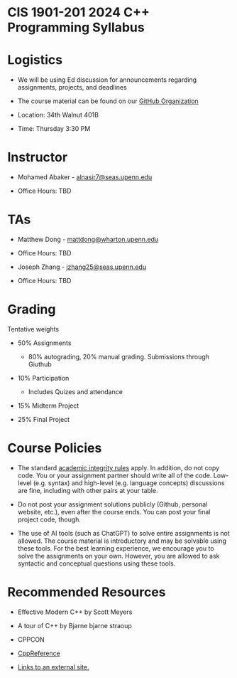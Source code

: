 # CIS 1901-201 2024 C++ Programming Syllabus

# Logistics

-   We will be using Ed discussion for announcements regarding assignments, projects, and deadlines
    
-   The course material can be found on our [GitHub Organization](https://github.com/CIS-1901-F24/Notes)
    
-   Location: 34th Walnut 401B
    
-   Time: Thursday 3:30 PM
    

# Instructor

-   Mohamed Abaker - alnasir7@seas.upenn.edu
    

-   Office Hours: TBD
    

# TAs

-   Matthew Dong - mattdong@wharton.upenn.edu
    
-    Office Hours: TBD
    
-   Joseph Zhang - jzhang25@seas.upenn.edu
    
-   Office Hours: TBD
    

# Grading
Tentative weights
-   50% Assignments
	- 80% autograding, 20% manual grading. Submissions through Giuthub
    
-   10% Participation
	- Includes Quizes and attendance
    
-   15% Midterm Project
    
-   25% Final Project
    

# Course Policies

-   The standard [academic integrity rules](https://catalog.upenn.edu/pennbook/code-of-academic-integrity/) apply. In addition, do not copy code. You or your assignment partner should write all of the code. Low-level (e.g. syntax) and high-level (e.g. language concepts) discussions are fine, including with other pairs at your table.
    
-   Do not post your assignment solutions publicly (Github, personal website, etc.), even after the course ends. You can post your final project code, though.
    
-   The use of AI tools (such as ChatGPT) to solve entire assignments is not allowed. The course material is introductory and may be solvable using these tools. For the best learning experience, we encourage you to solve the assignments on your own. However, you are allowed to ask syntactic and conceptual questions using these tools.
    

# Recommended Resources

-   Effective Modern C++ by Scott Meyers
    
-   A tour of C++ by Bjarne bjarne straoup
    
-   CPPCON
    
-   [CppReference](https://en.cppreference.com/w/)
    
-   [Links to an external site.](https://en.cppreference.com/w/)